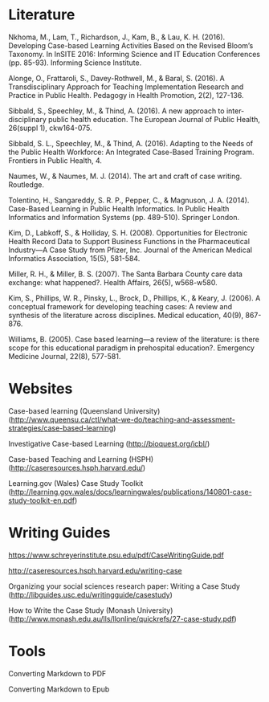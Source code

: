 # Literature

Nkhoma, M., Lam, T., Richardson, J., Kam, B., & Lau, K. H. (2016). Developing Case-based Learning Activities Based on the Revised Bloom’s Taxonomy. In InSITE 2016: Informing Science and IT Education Conferences (pp. 85-93). Informing Science Institute.

Alonge, O., Frattaroli, S., Davey-Rothwell, M., & Baral, S. (2016). A Transdisciplinary Approach for Teaching Implementation Research and Practice in Public Health. Pedagogy in Health Promotion, 2(2), 127-136.

Sibbald, S., Speechley, M., & Thind, A. (2016). A new approach to inter-disciplinary public health education. The European Journal of Public Health, 26(suppl 1), ckw164-075.

Sibbald, S. L., Speechley, M., & Thind, A. (2016). Adapting to the Needs of the Public Health Workforce: An Integrated Case-Based Training Program. Frontiers in Public Health, 4.

Naumes, W., & Naumes, M. J. (2014). The art and craft of case writing. Routledge.

Tolentino, H., Sangareddy, S. R. P., Pepper, C., & Magnuson, J. A. (2014). Case-Based Learning in Public Health Informatics. In Public Health Informatics and Information Systems (pp. 489-510). Springer London.

Kim, D., Labkoff, S., & Holliday, S. H. (2008). Opportunities for Electronic Health Record Data to Support Business Functions in the Pharmaceutical Industry—A Case Study from Pfizer, Inc. Journal of the American Medical Informatics Association, 15(5), 581-584.

Miller, R. H., & Miller, B. S. (2007). The Santa Barbara County care data exchange: what happened?. Health Affairs, 26(5), w568-w580.

Kim, S., Phillips, W. R., Pinsky, L., Brock, D., Phillips, K., & Keary, J. (2006). A conceptual framework for developing teaching cases: A review and synthesis of the literature across disciplines. Medical education, 40(9), 867-876.

Williams, B. (2005). Case based learning—a review of the literature: is there scope for this educational paradigm in prehospital education?. Emergency Medicine Journal, 22(8), 577-581.

# Websites

Case-based learning (Queensland University) (http://www.queensu.ca/ctl/what-we-do/teaching-and-assessment-strategies/case-based-learning)

Investigative Case-based Learning (http://bioquest.org/icbl/)

Case-based Teaching and Learning (HSPH) (http://caseresources.hsph.harvard.edu/)

Learning.gov (Wales) Case Study Toolkit (http://learning.gov.wales/docs/learningwales/publications/140801-case-study-toolkit-en.pdf)


# Writing Guides

https://www.schreyerinstitute.psu.edu/pdf/CaseWritingGuide.pdf

http://caseresources.hsph.harvard.edu/writing-case

Organizing your social sciences research paper: Writing a Case Study (http://libguides.usc.edu/writingguide/casestudy)

How to Write the Case Study (Monash University) (http://www.monash.edu.au/lls/llonline/quickrefs/27-case-study.pdf)

# Tools

Converting Markdown to PDF

Converting Markdown to Epub
